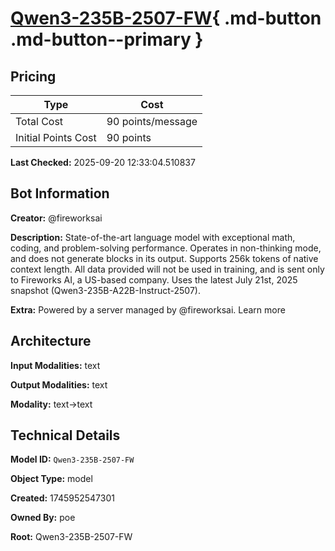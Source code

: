 # [Qwen3-235B-2507-FW](https://poe.com/Qwen3-235B-2507-FW){ .md-button .md-button--primary }

## Pricing

| Type | Cost |
|------|------|
| Total Cost | 90 points/message |
| Initial Points Cost | 90 points |

**Last Checked:** 2025-09-20 12:33:04.510837


## Bot Information

**Creator:** @fireworksai

**Description:** State-of-the-art language model with exceptional math, coding, and problem-solving performance. Operates in non-thinking mode, and does not generate <think></think> blocks in its output. Supports 256k tokens of native context length. All data provided will not be used in training, and is sent only to Fireworks AI, a US-based company. Uses the latest July 21st, 2025 snapshot (Qwen3-235B-A22B-Instruct-2507).

**Extra:** Powered by a server managed by @fireworksai. Learn more


## Architecture

**Input Modalities:** text

**Output Modalities:** text

**Modality:** text->text


## Technical Details

**Model ID:** `Qwen3-235B-2507-FW`

**Object Type:** model

**Created:** 1745952547301

**Owned By:** poe

**Root:** Qwen3-235B-2507-FW
